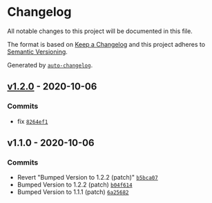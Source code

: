 # Changelog

All notable changes to this project will be documented in this file.

The format is based on [Keep a Changelog](https://keepachangelog.com/en/1.0.0/)
and this project adheres to [Semantic Versioning](https://semver.org/spec/v2.0.0.html).

Generated by [`auto-changelog`](https://github.com/CookPete/auto-changelog).

## [v1.2.0](https://github.com/erlangjs/erlang-otp/compare/v1.1.0...v1.2.0) - 2020-10-06

### Commits

- fix [`8264ef1`](https://github.com/erlangjs/erlang-otp/commit/8264ef155dacf20bb79f27ae0c2d06964b200b49)

## v1.1.0 - 2020-10-06

### Commits

- Revert "Bumped Version to 1.2.2 (patch)" [`b5bca07`](https://github.com/erlangjs/erlang-otp/commit/b5bca0792332e4bea4e70f7c53042d78fd92b0d8)
- Bumped Version to 1.2.2 (patch) [`b04f614`](https://github.com/erlangjs/erlang-otp/commit/b04f614f564bdf833a1c0153827255627b8a2921)
- Bumped Version to 1.1.1 (patch) [`6a25682`](https://github.com/erlangjs/erlang-otp/commit/6a2568213301e1b7e1b19274a8703ef588a7e083)
